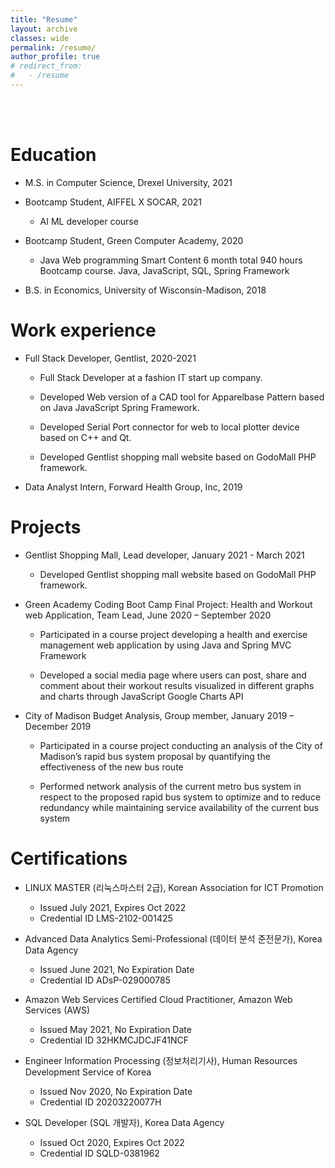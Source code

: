 ```yaml
---
title: "Resume"
layout: archive
classes: wide
permalink: /resume/
author_profile: true
# redirect_from:
#   - /resume
---
```


<br/><br/>

Education
======

* M.S. in Computer Science, Drexel University, 2021

* Bootcamp Student, AIFFEL X SOCAR, 2021
    - AI ML developer course 

* Bootcamp Student, Green Computer Academy, 2020
    - Java Web programming Smart Content 6 month total 940 hours Bootcamp course. Java, JavaScript, SQL, Spring Framework

* B.S. in Economics, University of Wisconsin-Madison, 2018



Work experience
======

* Full Stack Developer, Gentlist, 2020-2021

    - Full Stack Developer at a fashion IT start up company. 

    - Developed Web version of a CAD tool for Apparelbase Pattern based on Java JavaScript Spring Framework. 

    - Developed Serial Port connector for web to local plotter device based on C++ and Qt. 

    - Developed Gentlist shopping mall website based on GodoMall PHP framework. 

* Data Analyst Intern, Forward Health Group, Inc, 2019



Projects
======

* Gentlist Shopping Mall, Lead developer, January 2021 - March 2021

    - Developed Gentlist shopping mall website based on GodoMall PHP framework.  

* Green Academy Coding Boot Camp Final Project: Health and Workout web Application, Team Lead, June 2020 – September 2020

    - Participated in a course project developing a health and exercise management web application by using Java and Spring MVC Framework 
    
    - Developed a social media page where users can post, share and comment about their workout results visualized in different graphs and charts through JavaScript Google Charts API

* City of Madison Budget Analysis, Group member, January 2019 – December 2019

    - Participated in a course project conducting an analysis of the City of Madison’s rapid bus system proposal by quantifying the effectiveness of the new bus route 

    - Performed network analysis of the current metro bus system in respect to the proposed rapid bus system to optimize and to reduce redundancy while maintaining service availability of the current bus system



Certifications
=====

* LINUX MASTER (리눅스마스터 2급), Korean Association for ICT Promotion

    - Issued July 2021, Expires Oct 2022
    - Credential ID LMS-2102-001425

* Advanced Data Analytics Semi-Professional (데이터 분석 준전문가), Korea Data Agency

    - Issued June 2021, No Expiration Date
    - Credential ID ADsP-029000785

* Amazon Web Services Certified Cloud Practitioner, Amazon Web Services (AWS)

    - Issued May 2021, No Expiration Date
    - Credential ID 32HKMCJDCJF41NCF

* Engineer Information Processing (정보처리기사), Human Resources Development Service of Korea

    - Issued Nov 2020, No Expiration Date
    - Credential ID 20203220077H

* SQL Developer (SQL 개발자), Korea Data Agency

    - Issued Oct 2020, Expires Oct 2022
    - Credential ID SQLD-0381962





